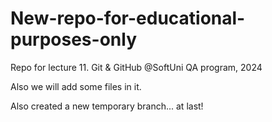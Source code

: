 # New-repo-for-educational-purposes-only

Repo for lecture 11. Git &amp; GitHub @SoftUni QA program, 2024

Also we will add some files in it.

Also created a new temporary branch... at last!